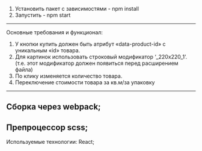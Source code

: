 1. Установить пакет с зависимостями - npm install
2. Запустить - npm start

--------------------
Основные требования и функционал:
1.	У кнопки купить должен быть атрибут «data-product-id» с уникальным «id» товара.
2.	Для картинок использовать строковый модификатор  ‘_220x220_1’. (т.е. этот модификатор должен появиться перед расширением файла)
3.	По клику изменяется количество товара.
4.	Переключение стоимости товара за кв.м/за упаковку

---------------
Сборка через webpack;
--
Препроцессор scss;
--
Используемые технологии: React;
